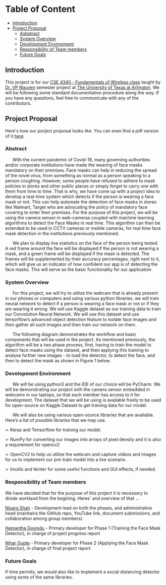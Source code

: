 # Table of Content
* [Introduction](#introduction)
* [Project Proposal](#project-proposal)
   * [Asbstract](#abstract)
   * [System Overview](#system-overview)
   * [Development Environment](#development-environment)
   * [Responsibility of Team members](#responsibility-of-team-members)
   * [Future Goals](#future-goals)


## Introduction

This project is for our [CSE 4340 - Fundamentals of Wireless class](http://wsslab.org/vpnguyen/teaching.html) taught by [Dr. VP Nguyen](http://wsslab.org/vpnguyen/)
semester project at [The University of Texas at Arlington](https://www.uta.edu). We will be following some standard documentation procedure along the way. If you have any questions, feel free to communicate with any of the contributors.

## Project Proposal

Here's how our porject proposal looks like. You can even find a pdf version of it [here](https://github.com/nisargushah/face-mask-detection/blob/main/Project%20Proposal.pdf)

### Abstract

&nbsp;&nbsp;&nbsp;&nbsp;&nbsp;&nbsp;With the current pandemic of Covid-19, many governing authorities and/or corporate
institutions have made the wearing of face masks mandatory on their premises. Face masks
can help in reducing the spread of the novel virus, from something as normal as a person
speaking to a person coughing. However, some people have refused to adhere to mask
policies in stores and other public places or simply forget to carry one with them from time to
time. That is why, we have come up with a project idea to develop a real-time system which
detects if the person is wearing a face mask or not. This can help automate the detection of
face masks in stores like Walmart, Target who are advocating the policy of mandatory face
covering to enter their premises. For the purpose of this project, we will be using the camera
sensor in web-cameras coupled with machine learning algorithms to detect the Face Masks in
real time. This algorithm can then be extended to be used in CCTV cameras or mobile
cameras, for real time face mask detection in the institutions previously mentioned.

&nbsp;&nbsp;&nbsp;&nbsp;&nbsp;&nbsp;We plan to display live statistics on the face of the person being tested. A red frame
around the face will be displayed if the person is not wearing a mask, and a green frame will
be displayed if the mask is detected. The frames will be supplemented by their accuracy
percentages, right next to it, which will give us an indicator of how confident our app is of
detecting the face masks. This will serve as the basic functionality for our application

### System Overview

&nbsp;&nbsp;&nbsp;&nbsp;&nbsp;&nbsp;For this project, we will try to utilize the webcam that is already present in our phones
or computers and using various python libraries, we will train neural network to detect if a
person is wearing a face mask or not or if they are wearing it wrong. We will use Kaggle
dataset as our training data to train our Convolution Neural Network. We will use this dataset 
and use tensorflow’s advanced object detection feature to isolate face images and then gather
all such images and then train our network on them.

&nbsp;&nbsp;&nbsp;&nbsp;&nbsp;&nbsp;The following diagram demonstrates the workflow and basic components that will be
used in the project. As mentioned previously, the algorithm will be a two phase process, first,
having to train the model to detect face masks using the dataset, and then applying this
training to analyse further new images - to load the detector, to detect the face, and then to
detect the mask as shown in Figure 1 below.




### Development Environment

&nbsp;&nbsp;&nbsp;&nbsp;&nbsp;&nbsp;We will be using python3 and the IDE of our choice will be PyCharm. We will be
demonstrating our project with the camera sensor embedded in webcams in our laptops, so
that each member has access to it for development. The dataset that we will be using is
available freely to be used for open-source on Kaggle Dataset to get training data for our
model.

&nbsp;&nbsp;&nbsp;&nbsp;&nbsp;&nbsp;We will also be using various open-source libraries that are available. Here’s a list of possible
libraries that we may use.

➢ Keras and Tensorflow for training our model.

➢ NumPy for converting our images into arrays of pixel density and it is also a requirement
for opencv2

➢ OpenCV2 to help us utilize the webcam and capture videos and images for us to
implement our pre-train model into a live scenario.

➢ Imutils and tkinter for some useful functions and GUI effects, if needed.

### Responsibility of Team members

We have decided that for the purpose of this project it is necessary to divide worklaod from the begining. Heres' and overview of that ... 

[Nisarg Shah](www.nisargushah.com) - Development lead on both the phases, and administrative head (maintains the GitHub repo,
YouTube link, document submissions, and collaboration among group members)

[Hemantha Govindu](www.uta.edu) - Primary developer for Phase 1 (Training the Face Mask Detector), in charge of project
progress report

[Nihar Gupte](https://www.linkedin.com/in/nihargupte/) - Primary developer for Phase 2 (Applying the Face Mask Detector), in charge of final project
report

### Future Goals

If time permits, we would also like to implement a social distancing detector
using some of the same libraries.
